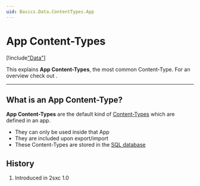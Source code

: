 ```yaml
---
uid: Basics.Data.ContentTypes.App
---
```


# App Content-Types

[!include["Data"](../_shared-content-types-app.md)]

This explains **App Content-Types**, the most common Content-Type. For an overview check out [](xref:Basics.Data.Index).

---

## What is an App Content-Type?

**App Content-Types** are the default kind of [Content-Types](xref:Basics.Data.ContentTypes.Index) which are defined in an app.

* They can only be used inside that App
* They are included upon export/import
* These Content-Types are stored in the [SQL database](xref:Basics.Data.ContentTypes.SqlStorage)

## History

1. Introduced in 2sxc 1.0
